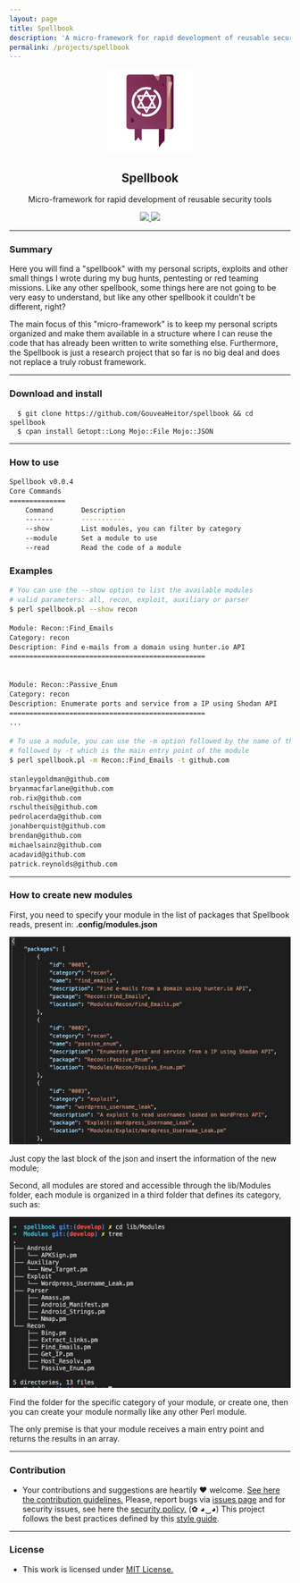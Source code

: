 ```yaml
---
layout: page
title: Spellbook
description: 'A micro-framework for rapid development of reusable security tools '
permalink: /projects/spellbook
---
```


<p align="center">
  <img src="/images/projects/spellbook/logo.png" width="150px" height="150px">
  <h2 align="center">Spellbook</h2>
  <p align="center"> Micro-framework for rapid development of reusable security tools </p>
  <p align="center">
    <a href="https://github.com/GouveaHeitor/spellbook/blob/master/LICENSE.md">
      <img src="https://img.shields.io/badge/license-MIT-blue.svg">
    </a>
    <a href="https://github.com/GouveaHeitor/spellbook/releases">
      <img src="https://img.shields.io/badge/version-0.0.2-blue.svg">
    </a>
  </p>
</p>

---

### Summary

Here you will find a "spellbook" with my personal scripts, exploits and other small things I wrote during my bug hunts, pentesting or red teaming missions. Like any other spellbook, some things here are not going to be very easy to understand, but like any other spellbook it couldn't be different, right?

The main focus of this "micro-framework" is to keep my personal scripts organized and make them available in a structure where I can reuse the code that has already been written to write something else. Furthermore, the Spellbook is just a research project that so far is no big deal and does not replace a truly robust framework.

---

### Download and install

```
  $ git clone https://github.com/GouveaHeitor/spellbook && cd spellbook
  $ cpan install Getopt::Long Mojo::File Mojo::JSON
```

---

### How to use

```bash
Spellbook v0.0.4
Core Commands
==============
	Command       Description
	-------       -----------
	--show        List modules, you can filter by category
	--module      Set a module to use
	--read        Read the code of a module
```

### Examples

```bash
# You can use the --show option to list the available modules
# valid parameters: all, recon, exploit, auxiliary or parser
$ perl spellbook.pl --show recon

Module: Recon::Find_Emails
Category: recon
Description: Find e-mails from a domain using hunter.io API
=================================================


Module: Recon::Passive_Enum
Category: recon
Description: Enumerate ports and service from a IP using Shodan API
=================================================
...

# To use a module, you can use the -m option followed by the name of the module
# followed by -t which is the main entry point of the module
$ perl spellbook.pl -m Recon::Find_Emails -t github.com

stanleygoldman@github.com
bryanmacfarlane@github.com
rob.rix@github.com
rschultheis@github.com
pedrolacerda@github.com
jonahberquist@github.com
brendan@github.com
michaelsainz@github.com
acadavid@github.com
patrick.reynolds@github.com
```

---

### How to create new modules

First, you need to specify your module in the list of packages that Spellbook reads, present in: **.config/modules.json**

![](/images/projects/spellbook/example_packages-json.png)

Just copy the last block of the json and insert the information of the new module;

Second, all modules are stored and accessible through the lib/Modules folder, each module is organized in a third folder that defines its category, such as:

![](/images/projects/spellbook/list-modules.png)

Find the folder for the specific category of your module, or create one, then you can create your module normally like any other Perl module.

The only premise is that your module receives a main entry point and returns the results in an array.

---

### Contribution

- Your contributions and suggestions are heartily ♥ welcome. [See here the contribution guidelines.](https://github.com/GouveaHeitor/spellbook/blob/master/.github/CONTRIBUTING.md) Please, report bugs via [issues page](https://github.com/GouveaHeitor/spellbook/issues) and for security issues, see here the [security policy.](https://github.com/GouveaHeitor/spellbook/blob/master/SECURITY.md) (✿ ◕‿◕) This project follows the best practices defined by this [style guide](https://heitorgouvea.me/projects/perl-style-guide).

---
 
### License

- This work is licensed under [MIT License.](https://github.com/GouveaHeitor/spellbook/blob/master/LICENSE.md)